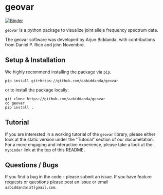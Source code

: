 # geovar

[![Binder](https://mybinder.org/badge_logo.svg)](https://mybinder.org/v2/gh/aabiddanda/geovar/master?filepath=docsrc%2Fnotebooks%2Fgetting-started.ipynb)

`geovar` is a python package to visualize joint allele frequency spectrum data.

The geovar software was developed by Arjun Biddanda, with contributions from Daniel P. Rice and john Novembre.

## Setup & Installation

We highly recommend installing the package via `pip`.

```
pip install git+https://github.com/aabiddanda/geovar
```

or to install the package locally:

```
git clone https://github.com/aabiddanda/geovar
cd geovar
pip install .
```

## Tutorial

If you are interested in a working tutorial of the `geovar` library, please either look at the static version under the "Tutorial" section of our documetation. For a more engaging and interactive experience, please take a look at the `mybinder` link at the top of this README.


## Questions / Bugs

If you find a bug in the code - please submit an issue. If you have feature requests or questions please post an issue or email `aabiddanda[at]gmail.com`.
